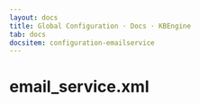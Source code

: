 ```yaml
---
layout: docs
title: Global Configuration · Docs · KBEngine
tab: docs
docsitem: configuration-emailservice
---
```


email_service.xml
===================

